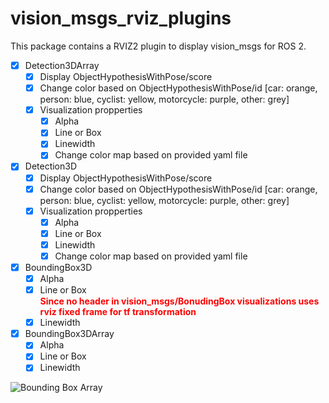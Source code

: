 # vision_msgs_rviz_plugins

This package contains a RVIZ2 plugin to display vision_msgs for ROS 2.

- [x] Detection3DArray
  - [x] Display ObjectHypothesisWithPose/score
  - [x] Change color based on ObjectHypothesisWithPose/id [car: orange, person: blue, cyclist: yellow, motorcycle: purple, other: grey]
  - [x] Visualization propperties
    - [x] Alpha
    - [x] Line or Box
    - [x] Linewidth
    - [x] Change color map based on provided yaml file
- [x] Detection3D
  - [x] Display ObjectHypothesisWithPose/score
  - [x] Change color based on ObjectHypothesisWithPose/id [car: orange, person: blue, cyclist: yellow, motorcycle: purple, other: grey]
  - [x] Visualization propperties
    - [x] Alpha
    - [x] Line or Box
    - [x] Linewidth
    - [x] Change color map based on provided yaml file
- [x] BoundingBox3D
    - [x] Alpha
    - [x] Line or Box    
        <span style="color:red">**Since no header in vision_msgs/BonudingBox visualizations uses rviz fixed frame for tf transformation**</span>
    - [x] Linewidth
- [x] BoundingBox3DArray
    - [x] Alpha
    - [x] Line or Box
    - [x] Linewidth

![Bounding Box Array](assets/BBoxArray.gif)